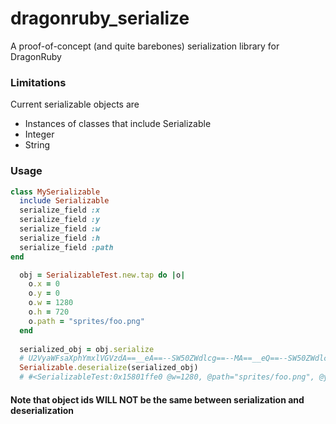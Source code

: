 # dragonruby_serialize

A proof-of-concept (and quite barebones) serialization library for DragonRuby

### Limitations
Current serializable objects are
- Instances of classes that include Serializable
- Integer
- String

### Usage
```ruby
class MySerializable
  include Serializable
  serialize_field :x
  serialize_field :y
  serialize_field :w
  serialize_field :h
  serialize_field :path
end

  obj = SerializableTest.new.tap do |o|
    o.x = 0
    o.y = 0
    o.w = 1280
    o.h = 720
    o.path = "sprites/foo.png"
  end
  
  serialized_obj = obj.serialize
  # U2VyaWFsaXphYmxlVGVzdA==__eA==--SW50ZWdlcg==--MA==__eQ==--SW50ZWdlcg==--MA==__dw==--SW50ZWdlcg==--MTI4MA==__aA==--SW50ZWdlcg==--NzIw__cGF0aA==--U3RyaW5n--c3ByaXRlcy9mb28ucG5n
  Serializable.deserialize(serialized_obj)
  # #<SerializableTest:0x15801ffe0 @w=1280, @path="sprites/foo.png", @y=0, @h=720, @x=0>
```
#### Note that object ids WILL NOT be the same between serialization and deserialization
